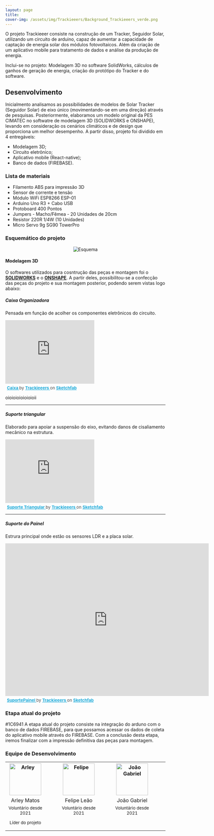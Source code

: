 ```yaml
---
layout: page
title: 
cover-img: /assets/img/Trackieeers/Background_Trackieeers_verde.png
---
```


   O projeto Trackieeer consiste na construção de um Tracker, Seguidor Solar, utilizando um circuito de arduino, capaz de aumentar a capacidade de captação de energia solar dos módulos fotovoltaicos. Além da criação de um aplicativo mobile para tratamento de dados e análise da produção de energia.

   Inclui-se no projeto: Modelagem 3D no software SolidWorks, cálculos de ganhos de geração de energia, criação do protótipo do Tracker e do software.

## Desenvolvimento
   Inicialmento analisamos as possibilidades de modelos de Solar Tracker (Seguidor Solar) de eixo único (movimentando-se em uma direção) através de pesquisas. Posteriormente, elaboramos um modelo original da PES CIMATEC no softwatre de modelagem 3D (SOLIDWORKS e ONSHAPE), levando em consideração os cenários climáticos e de design que proporciona um melhor desempenho. A partir disso, projeto foi dividido em 4 entregáveis: 
   
   * Modelagem 3D; 
   * Circuito eletrônico;
   * Aplicativo mobile (React-native);
   * Banco de dados (FIREBASE). 

### Lista de materiais 

* Filamento ABS para impressão 3D
* Sensor de corrente e tensão
* Módulo WiFi ESP8266 ESP-01
* Arduino Uno R3 + Cabo USB
* Protoboard 400 Pontos
* Jumpers - Macho/Fêmea - 20 Unidades de 20cm
* Resistor 220R 1/4W (10 Unidades)
* Micro Servo 9g SG90 TowerPro


### Esquemático do projeto

<p style="text-align: center;"> <img src="/assets/img/smart_energy/Equemático_Smart.png" alt="Esquema"/> </p>


#### Modelagem 3D                   

O softwares utilizados para cosntrução das peças e montagem foi o [**SOLIDWORKS**](https://www.solidworks.com/pt-br) e o [**ONSHAPE**](https://onshape.com/en/). A partir deles, possibilitou-se a confecção das peças do projeto e sua montagem posterior, podendo serem vistas logo abaixo:

##### Caixa Organizadora  

Pensada em função de acolher os componentes eletrônicos do circuito. 
 
<style type="text/css">
  .sketchfab-embed-wrapper img{
    width: 300px;
    float: left;
  } 
  </style>
    
   <div class="sketchfab-embed-wrapper"> <iframe title="Caixa" frameborder="0" allowfullscreen mozallowfullscreen="true" webkitallowfullscreen="true" allow="autoplay; fullscreen; xr-spatial-tracking" xr-spatial-tracking execution-while-out-of-viewport execution-while-not-rendered web-share width="280" height="200" src="https://sketchfab.com/models/746f8a5b37c64de9aa7fdbf570902e2b/embed?autospin=1&autostart=1&preload=1&ui_theme=dark"> </iframe> <p style="font-size: 13px; font-weight: normal; margin: 5px; color: #4A4A4A;"> <a href="https://sketchfab.com/3d-models/caixa-746f8a5b37c64de9aa7fdbf570902e2b?utm_medium=embed&utm_campaign=share-popup&utm_content=746f8a5b37c64de9aa7fdbf570902e2b" target="_blank" style="font-weight: bold; color: #1CAAD9;"> Caixa </a> by <a href="https://sketchfab.com/trackieeers?utm_medium=embed&utm_campaign=share-popup&utm_content=746f8a5b37c64de9aa7fdbf570902e2b" target="_blank" style="font-weight: bold; color: #1CAAD9;"> Trackieeers </a> on <a href="https://sketchfab.com?utm_medium=embed&utm_campaign=share-popup&utm_content=746f8a5b37c64de9aa7fdbf570902e2b" target="_blank" style="font-weight: bold; color: #1CAAD9;">Sketchfab</a></p> 
   
   <p>
      oioioioioioioioii
   
   </p> 
   
   </div>  
   
 
   
   
   
   


---
   
##### Suporte triangular  

Elaborado para apoiar a suspensão do eixo, evitando danos de cisaliamento mecânico na estrutura. 

   <div
   class="sketchfab-embed-wrapper"> <iframe title="Suporte Triangular" frameborder="0" allowfullscreen mozallowfullscreen="true" webkitallowfullscreen="true" allow="autoplay; fullscreen; xr-spatial-tracking" xr-spatial-tracking execution-while-out-of-viewport execution-while-not-rendered web-share width="280" height="200" src="https://sketchfab.com/models/ef47ce964eb04a20bb9606e5213fcfc8/embed?autospin=1&autostart=1&preload=1&ui_theme=dark"> </iframe> <p style="font-size: 13px; font-weight: normal; margin: 5px; color: #4A4A4A;"> <a href="https://sketchfab.com/3d-models/suporte-triangular-ef47ce964eb04a20bb9606e5213fcfc8?utm_medium=embed&utm_campaign=share-popup&utm_content=ef47ce964eb04a20bb9606e5213fcfc8" target="_blank" style="font-weight: bold; color: #1CAAD9;"> Suporte Triangular </a> by <a href="https://sketchfab.com/trackieeers?utm_medium=embed&utm_campaign=share-popup&utm_content=ef47ce964eb04a20bb9606e5213fcfc8" target="_blank" style="font-weight: bold; color: #1CAAD9;"> Trackieeers </a> on <a href="https://sketchfab.com?utm_medium=embed&utm_campaign=share-popup&utm_content=ef47ce964eb04a20bb9606e5213fcfc8" target="_blank" style="font-weight: bold; color: #1CAAD9;">Sketchfab</a></p>
   
  </div>
  
---
  
##### Suporte do Painel
 Estrura principal onde estão os sensores LDR e a placa solar. 
 <div class="sketchfab-embed-wrapper"> <iframe title="SuportePainel" frameborder="0" allowfullscreen mozallowfullscreen="true" webkitallowfullscreen="true" allow="autoplay; fullscreen; xr-spatial-tracking" xr-spatial-tracking execution-while-out-of-viewport execution-while-not-rendered web-share width="640" height="480" src="https://sketchfab.com/models/64863a20b9b544eeadbf5f3486f78764/embed?autospin=1&autostart=1&preload=1&ui_theme=dark"> </iframe> <p style="font-size: 13px; font-weight: normal; margin: 5px; color: #4A4A4A;"> <a href="https://sketchfab.com/3d-models/suportepainel-64863a20b9b544eeadbf5f3486f78764?utm_medium=embed&utm_campaign=share-popup&utm_content=64863a20b9b544eeadbf5f3486f78764" target="_blank" style="font-weight: bold; color: #1CAAD9;"> SuportePainel </a> by <a href="https://sketchfab.com/trackieeers?utm_medium=embed&utm_campaign=share-popup&utm_content=64863a20b9b544eeadbf5f3486f78764" target="_blank" style="font-weight: bold; color: #1CAAD9;"> Trackieeers </a> on <a href="https://sketchfab.com?utm_medium=embed&utm_campaign=share-popup&utm_content=64863a20b9b544eeadbf5f3486f78764" target="_blank" style="font-weight: bold; color: #1CAAD9;">Sketchfab</a></p></div>

### Etapa atual do projeto
   #1C6941
   A etapa atual do projeto consiste na integração do arduno com o banco de dados FIREBASE, para que possamos acessar os dados de coleta do aplicativo mobile através do FIREBASE. Com a conclusão desta etapa, iremos finalizar com a impressão definitiva das peças para montagem.


### Equipe de Desenvolvimento
<div class="row">
  <div class=" col-xl-auto offset-xl-0 col-lg-4 offset-lg-0">
    <div class="mobile-side-scroller">
      <table class="table-borderless highlight">
          <tr>
            <th><center><img src="{{ 'assets/img/voluntarios/arley_matos.png' | relative_url }}" width="100" alt="Arley" class="img-fluid rounded-circle" /></center></th>
            <th></th>
            <th><center><img src="{{ 'assets/img/voluntarios/felipe_leao.jpg' | relative_url }}" width="100" alt="Felipe" class="img-fluid rounded-circle"/></center></th>
            <th></th>
            <th><center><img src="{{ 'assets/img/voluntarios/joao_gabriel.jpeg' | relative_url }}" width="100" alt="João Gabriel" class="img-fluid rounded-circle"/></center></th>
            <th></th>
          <tr class="font-weight-bolder" style="text-align: center margin-top: 0">
            <td width="25%"><center>Arley Matos</center></td>
            <td></td>
            <td width="25%"><center>Felipe Leão</center></td>
            <td></td>
            <td width="25%"><center>João Gabriel</center></td>
            <td></td>
          <tr style="text-align: center" >
            <td style="vertical-align: top"><small><center>Voluntário desde 2021 <p/> Líder do projeto</center></small></td>
            <td></td>
            <td style="vertical-align: top"><small><center>Voluntário desde 2021</center></small></td>
            <td></td>
            <td style="vertical-align: top"><small><center>Voluntário desde 2021</center></small></td>
            <td></td>



